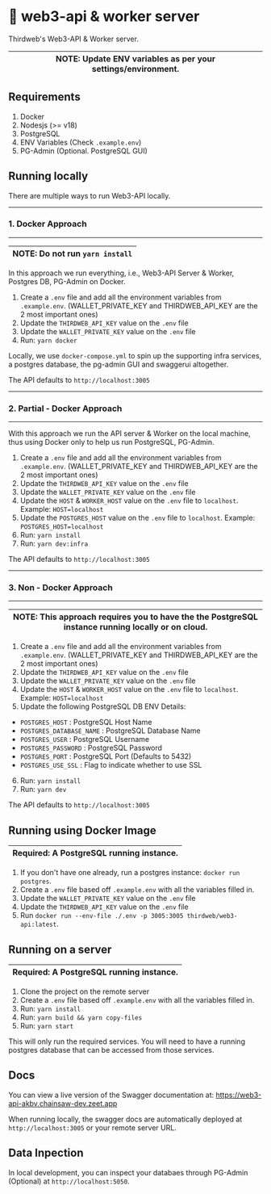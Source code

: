 # 🔑 web3-api & worker server

Thirdweb's Web3-API & Worker server.

| NOTE: Update ENV variables as per your settings/environment. |
| ------------------------------------------------------------ |

## Requirements

1. Docker
2. Nodesjs (>= v18)
3. PostgreSQL
4. ENV Variables (Check `.example.env`)
5. PG-Admin (Optional. PostgreSQL GUI)

## Running locally

There are multiple ways to run Web3-API locally.

---

### 1. Docker Approach

---

| NOTE: Do not run `yarn install` |
| ------------------------------- |

In this approach we run everything, i.e., Web3-API Server & Worker, Postgres DB, PG-Admin on Docker.

1. Create a `.env` file and add all the environment variables from `.example.env`. (WALLET_PRIVATE_KEY and THIRDWEB_API_KEY are the 2 most important ones)
2. Update the `THIRDWEB_API_KEY` value on the `.env` file
3. Update the `WALLET_PRIVATE_KEY` value on the `.env` file
4. Run: `yarn docker`

Locally, we use `docker-compose.yml` to spin up the supporting infra services, a postgres database, the pg-admin GUI and swaggerui altogether.

The API defaults to `http://localhost:3005`

---

### 2. Partial - Docker Approach

---

With this approach we run the API server & Worker on the local machine, thus using Docker only to help us run PostgreSQL, PG-Admin.

1. Create a `.env` file and add all the environment variables from `.example.env`. (WALLET_PRIVATE_KEY and THIRDWEB_API_KEY are the 2 most important ones)
2. Update the `THIRDWEB_API_KEY` value on the `.env` file
3. Update the `WALLET_PRIVATE_KEY` value on the `.env` file
4. Update the `HOST` & `WORKER_HOST` value on the `.env` file to `localhost`. Example: `HOST=localhost`
5. Update the `POSTGRES_HOST` value on the `.env` file to `localhost`. Example: `POSTGRES_HOST=localhost`
6. Run: `yarn install`
7. Run: `yarn dev:infra`

The API defaults to `http://localhost:3005`

---

### 3. Non - Docker Approach

---

| NOTE: This approach requires you to have the the PostgreSQL instance running locally or on cloud. |
| ------------------------------------------------------------------------------------------------- |

1. Create a `.env` file and add all the environment variables from `.example.env`. (WALLET_PRIVATE_KEY and THIRDWEB_API_KEY are the 2 most important ones)
2. Update the `THIRDWEB_API_KEY` value on the `.env` file
3. Update the `WALLET_PRIVATE_KEY` value on the `.env` file
4. Update the `HOST` & `WORKER_HOST` value on the `.env` file to `localhost`. Example: `HOST=localhost`
5. Update the following PostgreSQL DB ENV Details:

- `POSTGRES_HOST` : PostgreSQL Host Name
- `POSTGRES_DATABASE_NAME` : PostgreSQL Database Name
- `POSTGRES_USER` : PostgreSQL Username
- `POSTGRES_PASSWORD` : PostgreSQL Password
- `POSTGRES_PORT` : PostgreSQL Port (Defaults to 5432)
- `POSTGRES_USE_SSL` : Flag to indicate whether to use SSL

6. Run: `yarn install`
7. Run: `yarn dev`

The API defaults to `http://localhost:3005`

## Running using Docker Image

| Required: A PostgreSQL running instance. |
| ---------------------------------------- |

1. If you don't have one already, run a postgres instance: `docker run postgres`.
2. Create a `.env` file based off `.example.env` with all the variables filled in.
3. Update the `WALLET_PRIVATE_KEY` value on the `.env` file
4. Update the `THIRDWEB_API_KEY` value on the `.env` file
5. Run `docker run --env-file ./.env -p 3005:3005 thirdweb/web3-api:latest`.

## Running on a server

| Required: A PostgreSQL running instance. |
| ---------------------------------------- |

1. Clone the project on the remote server
2. Create a `.env` file based off `.example.env` with all the variables filled in.
3. Run: `yarn install`
4. Run: `yarn build && yarn copy-files`
5. Run: `yarn start`

This will only run the required services. You will need to have a running postgres database that can be accessed from those services.

## Docs

You can view a live version of the Swagger documentation at: https://web3-api-akbv.chainsaw-dev.zeet.app

When running locally, the swagger docs are automatically deployed at `http://localhost:3005` or your remote server URL.

## Data Inpection

In local development, you can inspect your databaes through PG-Admin (Optional) at `http://localhost:5050`.

